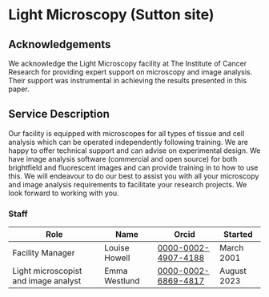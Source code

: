 # Light Microscopy (Sutton site)

## Acknowledgements

We acknowledge the Light Microscopy facility at The Institute of Cancer Research for providing expert support on microscopy and image analysis. Their support was instrumental in achieving the results presented in this paper.

## Service Description

Our facility is equipped with microscopes for all types of tissue and cell analysis which can be operated independently following training.
We are happy to offer technical support and can advise on experimental design. We have image analysis software (commercial and open source) for both brightfield and fluorescent images and can provide training in to how to use this.
We will endeavour to do our best to assist you with all your microscopy and image analysis requirements to facilitate your research projects. We look forward to working with you.


### Staff
| Role | Name | Orcid | Started |
| -- | -- | -- | -- |
| Facility Manager | Louise Howell | [0000-0002-4907-4188](https://orcid.org/0000-0002-4907-4188) | March 2001 |
| Light microscopist and image analyst | Emma Westlund | [0000-0002-6869-4817](https://orcid.org/0000-0002-6869-4817) | August 2023 |
